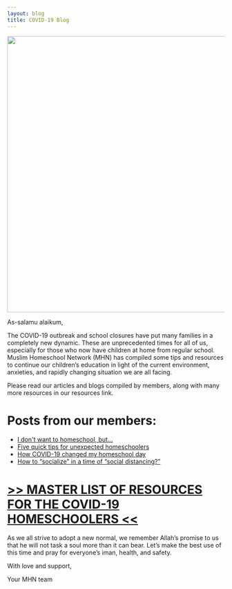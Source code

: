```yaml
---
layout: blog
title: COVID-19 Blog
---
```

<img src="https://user-images.githubusercontent.com/7043355/77235216-33a2b880-6b71-11ea-8e6c-344232c2b24f.png" width="640px" />

As-salamu alaikum,

The COVID-19 outbreak and school closures have put many families in a completely new dynamic.  These are unprecedented times for all of us, especially for those who now have children at home from regular school. Muslim Homeschool Network (MHN) has compiled some tips and resources to continue our children’s education in light of the current environment, anxieties, and rapidly changing situation we are all facing. 

Please read our articles and blogs compiled by members, along with many more resources in our resources link. 

# Posts from our members:

* [I don't want to homeschool, but...](https://docs.google.com/document/d/14dl566pKl7nWGBxnjg0S52wK-R8j6isr8BjEz8lfn-o/edit?usp=sharing) 
* [Five quick tips for unexpected homeschoolers](https://docs.google.com/document/d/18y-LEw_XdDU1jxaciMMz5Uo_nTHneeL4DmSeye3s1FQ/edit?usp=sharing)
* [How COVID-19 changed my homeschool day](https://docs.google.com/document/d/1-DpHEOui6yjVfGwouPsg5SkfcWpDJZ89JIGJPPAqreI/edit?usp=sharing)
* [How to “socialize” in a time of “social distancing?”](https://docs.google.com/document/d/1KOFVMjN4QQ44kDi7_r_ObwD0wz1BW638zZ4ahYy1EYA/edit?usp=sharing)


# [>> MASTER LIST OF RESOURCES FOR THE COVID-19 HOMESCHOOLERS <<](https://docs.google.com/spreadsheets/d/1Ev0eVZNSiAAQY5CeitQ-LbEu1Esn7ahgchPBIg_to_M/edit?usp=sharing)

As we all strive to adopt a new normal, we remember Allah’s promise to us that he will not task a soul more than it can bear. Let’s make the best use of this time and pray for everyone’s iman, health, and safety. 

With love and support, 

Your MHN team
